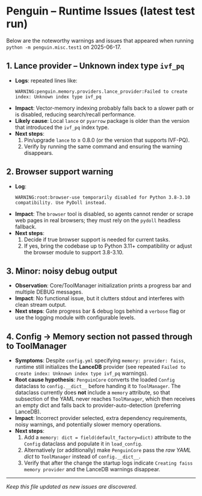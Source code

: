 # Penguin – Runtime Issues (latest test run)

Below are the noteworthy warnings and issues that appeared when running `python -m penguin.misc.test1` on 2025-06-17.

## 1. Lance provider – Unknown index type `ivf_pq`

* **Logs**: repeated lines like:
  ```
  WARNING:penguin.memory.providers.lance_provider:Failed to create index: Unknown index type ivf_pq
  ```
* **Impact**: Vector-memory indexing probably falls back to a slower path or is disabled, reducing search/recall performance.
* **Likely cause**: Local `lance` or `pyarrow` package is older than the version that introduced the `ivf_pq` index type.
* **Next steps**:
  1. Pin/upgrade `lance` to ≥ 0.8.0 (or the version that supports IVF-PQ).
  2. Verify by running the same command and ensuring the warning disappears.

## 2. Browser support warning

* **Log**:
  ```
  WARNING:root:browser-use temporarily disabled for Python 3.8-3.10 compatibility. Use PyDoll instead.
  ```
* **Impact**: The `browser` tool is disabled, so agents cannot render or scrape web pages in real browsers; they must rely on the `pydoll` headless fallback.
* **Next steps**:
  1. Decide if true browser support is needed for current tasks.
  2. If yes, bring the codebase up to Python 3.11+ compatibility or adjust the browser module to support 3.8-3.10.

## 3. Minor: noisy debug output

* **Observation**: Core/ToolManager initialization prints a progress bar and multiple DEBUG messages.
* **Impact**: No functional issue, but it clutters stdout and interferes with clean stream output.
* **Next steps**: Gate progress bar & debug logs behind a `verbose` flag or use the logging module with configurable levels.

## 4. Config → Memory section not passed through to ToolManager

* **Symptoms**: Despite `config.yml` specifying `memory: provider: faiss`, runtime still initializes the **LanceDB** provider (see repeated `Failed to create index: Unknown index type ivf_pq` warnings).
* **Root cause hypothesis**: `PenguinCore` converts the loaded `Config` dataclass to `config.__dict__` before handing it to `ToolManager`.  The dataclass currently does **not** include a `memory` attribute, so that subsection of the YAML never reaches `ToolManager`, which then receives an empty dict and falls back to provider-auto-detection (preferring LanceDB).
* **Impact**: Incorrect provider selected, extra dependency requirements, noisy warnings, and potentially slower memory operations.
* **Next steps**:
  1. Add a `memory: dict = field(default_factory=dict)` attribute to the `Config` dataclass and populate it in `load_config`.
  2. Alternatively (or additionally) make `PenguinCore` pass the *raw YAML dict* to `ToolManager` instead of `config.__dict__`.
  3. Verify that after the change the startup logs indicate `Creating faiss memory provider` and the LanceDB warnings disappear.

---

_Keep this file updated as new issues are discovered._ 